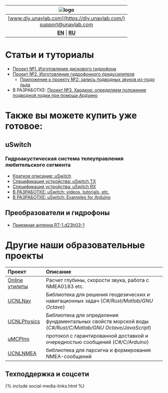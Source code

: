 | ![logo](https://ucnl.github.io/documentation/sm_logo.png) |
| :---: |
| [www.diy.unavlab.com](https://diy.unavlab.com/) <br/> [support@unavlab.com](mailto:support@unavlab.com) |
| [**EN**](README.md) \| [**RU**](README_RU.md) |

# Статьи и туториалы

- [Проект №1. Изготовление дискового гидрофона](/projects/disk_hydrophone/README_RU.md)
- [Проект №2. Изготовление гидрофонного предусилителя](/projects/preamplifier_for_hydrophone/README_RU.md)
  - [Приложение к проекту №2: запись подводных звуков из-подо льда](/projects/recordings_under_ice/README_RU.md)
- В РАЗРАБОТКЕ: [Проект №3. Хардкор: определяем положение подводной лодки при помощи Ардуино]()

# Также вы можете купить уже готовое:
## uSwitch
### Гидроакустическая система телеуправления любительского сегмента 
* [Краткое описание: uSwitch](/products/uSwitch/uSwitch_DataBrief_ru.md)
* [Спецификация устройства: uSwitch TX](/products/uSwitch/uSwitch_TX_Specification_ru.md)
* [Спецификация устройства: uSwitch RX](/products/uSwitch/uSwitch_RX_Specification_ru.md)
* [В РАЗРАБОТКЕ: uSwitch: videos, tutorials, etc.](/products/uSwitch/media)
* [В РАЗРАБОТКЕ: uSwitch: Examples for Arduino]()

## Преобразователи и гидрофоны
* [Приемная антенна RT-1.d23h03-1](/products/Transducers/RT_1_d23h03_1_ru.md)

# Другие наши образовательные проекты

| Проект | Описание |
| :--- | :--- |
| [Online утилиты](https://docs.unavlab.com/online_utilities_ru.html) | Расчет глубины, скорости звука, работа с NMEA0183 etc. |
| [UCNLNav](https://github.com/ucnl/UCNLNav) | Библиотека для решения геодезических и навигационных задач (*C#/Rust/Matlab/GNU Octave*) |
| [UCNLPhysics](https://github.com/ucnl/UCNLPhysics) | Библиотека для определения фундаментальных свойств морской воды (*C#/Rust/C/Matlab/GNU Octave/JavaScript*) |
| [uMCPIno](https://github.com/AlekUnderwater/uMCPIno) | протокол с гарантированной доставкой и очередностью сообщений (*C#/C/Arduino*) |
| [UCNLNMEA](https://github.com/ucnl/UCNLNMEA) | библиотека для парсигна и формирования NMEA-сообщений |

## Техподдержка и соцсети
{% include social-media-links.html %}
